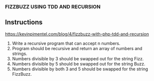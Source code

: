 ### FIZZBUZZ USING TDD AND RECURSION

Instructions
------
https://kevinpimentel.com/blog/4/fizzbuzz-with-php-tdd-and-recursion
1. Write a recursive program that can accept n numbers.
2. Program should be recursive and return an array of numbers and strings.
3. Numbers divisible by 3 should be swapped out for the string Fizz.
4. Numbers divisible by 5 should be swapped out for the string Buzz.
5. Numbers divisible by both 3 and 5 should be swapped for the string FizzBuzz.
